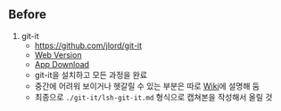 ## Before

1. git-it 
    - https://github.com/jlord/git-it
    - [Web Version](http://jlord.us/git-it/challenges/get_git.html)
    - [App Download](https://github.com/jlord/git-it-electron/releases)
    - git-it을 설치하고 모든 과정을 완료
    - 중간에 어려워 보이거나 헷갈릴 수 있는 부분은 따로 [Wiki](https://github.com/Yokan-Study/study/wiki/git-it)에 설명해 둠
    - 최종으로 `./git-it/lsh-git-it.md` 형식으로 캡쳐본을 작성해서 올릴 것

